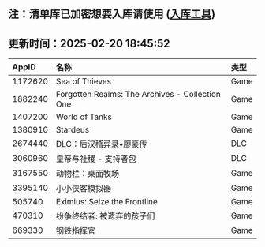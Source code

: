 ## 注：清单库已加密想要入库请使用 ([入库工具](https://github.com/BlankTMing/ManifestAutoUpdate/releases))

## 更新时间：2025-02-20 18:45:52
| AppID | 名称 | 类型  |
| :-------------------- | :----------------------------- | :----------- |
| 1172620 | Sea of Thieves| Game |
| 1882240 | Forgotten Realms: The Archives - Collection One| Game |
| 1407200 | World of Tanks| Game |
| 1380910 | Stardeus| Game |
| 2674440 | DLC：后汉稽异录•廖豪传| DLC |
| 3060960 | 皇帝与社稷 - 支持者包| DLC |
| 3167550 | 动物栏：桌面牧场| Game |
| 3395140 | 小小侠客模拟器| Game |
| 505740 | Eximius: Seize the Frontline| Game |
| 470310 | 纷争终结者: 被遗弃的孩子们| Game |
| 669330 | 钢铁指挥官| Game |
